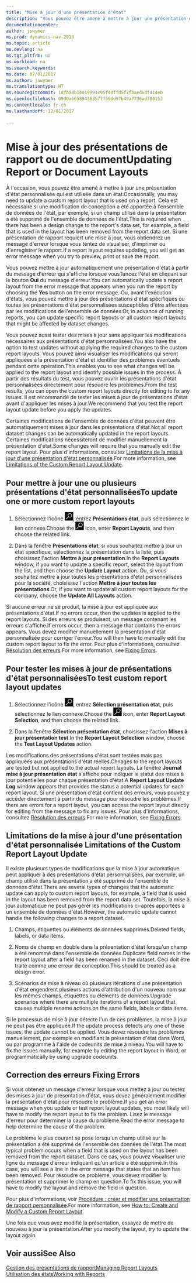 ```yaml
---
title: "Mise à jour d'une présentation d'état"
description: "Vous pouvez être amené à mettre à jour une présentation d'état personnalisée qui est utilisée dans un état. Cela est nécessaire si une modification de conception a été apportée à l'ensemble de données de l'état, par exemple, si un champ utilisé dans la présentation a été supprimé de l'ensemble de données de l'état."
documentationcenter: 
author: jswymer
ms.prod: dynamics-nav-2018
ms.topic: article
ms.devlang: na
ms.tgt_pltfrm: na
ms.workload: na
ms.search.keywords: 
ms.date: 07/01/2017
ms.author: jswymer
ms.translationtype: HT
ms.sourcegitcommit: 1dfba8b14019991c95f40ffd5f7fbaed5df414eb
ms.openlocfilehash: 09d0a665894363577f59dd97b49a7736ad700153
ms.contentlocale: fr-ch
ms.lasthandoff: 12/01/2017

---
```

# <a name="updating-report-or-document-layouts"></a><span data-ttu-id="bfdea-104">Mise à jour des présentations de rapport ou de document</span><span class="sxs-lookup"><span data-stu-id="bfdea-104">Updating Report or Document Layouts</span></span>
<span data-ttu-id="bfdea-105">À l'occasion, vous pouvez être amené à mettre à jour une présentation d'état personnalisée qui est utilisée dans un état.</span><span class="sxs-lookup"><span data-stu-id="bfdea-105">Occasionally, you may need to update a custom report layout that is used on a report.</span></span> <span data-ttu-id="bfdea-106">Cela est nécessaire si une modification de conception a été apportée à l'ensemble de données de l'état, par exemple, si un champ utilisé dans la présentation a été supprimé de l'ensemble de données de l'état.</span><span class="sxs-lookup"><span data-stu-id="bfdea-106">This is required when there has been a design change to the report's data set, for example, a field that is used in the layout has been removed from the report data set.</span></span> <span data-ttu-id="bfdea-107">Si une présentation de rapport requiert une mise à jour, vous obtiendrez un message d'erreur lorsque vous tentez de visualiser, d'imprimer ou d'enregistrer le rapport.</span><span class="sxs-lookup"><span data-stu-id="bfdea-107">If a report layout requires updating, you will get an error message when you try to preview, print or save the report.</span></span>  
  
<span data-ttu-id="bfdea-108">Vous pouvez mettre à jour automatiquement une présentation d'état à partir du message d'erreur qui s'affiche lorsque vous lancez l'état en cliquant sur le bouton **Oui** du message d'erreur.</span><span class="sxs-lookup"><span data-stu-id="bfdea-108">You can automatically update a report layout from the error message that appears when you run the report by choosing the **Yes** button on the error message.</span></span> <span data-ttu-id="bfdea-109">Ou, avant l'exécution d'états, vous pouvez mettre à jour des présentations d'état spécifiques ou toutes les présentations d'état personnalisées susceptibles d'être affectées par les modifications de l'ensemble de données.</span><span class="sxs-lookup"><span data-stu-id="bfdea-109">Or, in advance of running reports, you can update specific report layouts or all custom report layouts that might be affected by dataset changes.</span></span>  
  
<span data-ttu-id="bfdea-110">Vous pouvez aussi tester des mises à jour sans appliquer les modifications nécessaires aux présentations d'état personnalisées.</span><span class="sxs-lookup"><span data-stu-id="bfdea-110">You also have the option to test updates without applying the required changes to the custom report layouts.</span></span> <span data-ttu-id="bfdea-111">Vous pouvez ainsi visualiser les modifications qui seront appliquées à la présentation d'état et identifier des problèmes éventuels pendant cette opération.</span><span class="sxs-lookup"><span data-stu-id="bfdea-111">This enables you to see what changes will be applied to the report layout and identify possible issues in the process.</span></span> <span data-ttu-id="bfdea-112">À partir des résultats du test, vous pouvez ouvrir les présentations d'état personnalisées directement pour résoudre les problèmes.</span><span class="sxs-lookup"><span data-stu-id="bfdea-112">From the test results, you can open the custom report layouts directly for editing to fix any issues.</span></span> <span data-ttu-id="bfdea-113">Il est recommandé de tester les mises à jour de présentations d'état avant d'appliquer les mises à jour.</span><span class="sxs-lookup"><span data-stu-id="bfdea-113">We recommend that you test the report layout update before you apply the updates.</span></span>  
  
<span data-ttu-id="bfdea-114">Certaines modifications de l'ensemble de données d'état peuvent être automatiquement mises à jour dans les présentations d'état.</span><span class="sxs-lookup"><span data-stu-id="bfdea-114">Not all report dataset changes can be automatically updated in the report layouts.</span></span> <span data-ttu-id="bfdea-115">Certaines modifications nécessiteront de modifier manuellement la présentation d'état.</span><span class="sxs-lookup"><span data-stu-id="bfdea-115">Some changes will require that you manually edit the report layout.</span></span> <span data-ttu-id="bfdea-116">Pour plus d'informations, consultez [Limitations de la mise à jour d'une présentation d'état personnalisée](ui-update-report-layouts.md#UpdateLimitations).</span><span class="sxs-lookup"><span data-stu-id="bfdea-116">For more information, see [Limitations of the Custom Report Layout Update](ui-update-report-layouts.md#UpdateLimitations).</span></span>  
  
## <a name="to-update-one-or-more-custom-report-layouts"></a><span data-ttu-id="bfdea-117">Pour mettre à jour une ou plusieurs présentations d'état personnalisées</span><span class="sxs-lookup"><span data-stu-id="bfdea-117">To update one or more custom report layouts</span></span>  
  
1.  <span data-ttu-id="bfdea-118">Sélectionnez l'icône ![Page ou état pour la recherche](media/ui-search/search_small.png "Page ou état pour la recherche"), entrez **Présentations état**, puis sélectionnez le lien connexe.</span><span class="sxs-lookup"><span data-stu-id="bfdea-118">Choose the ![Search for Page or Report](media/ui-search/search_small.png "Search for Page or Report icon") icon, enter **Report Layouts**, and then choose the related link.</span></span>  
  
2.  <span data-ttu-id="bfdea-119">Dans la fenêtre **Présentations état**, si vous souhaitez mettre à jour un état spécifique, sélectionnez la présentation dans la liste, puis choisissez l'action **Mettre à jour présentation**.</span><span class="sxs-lookup"><span data-stu-id="bfdea-119">In the **Report Layouts** window, if you want to update a specific report, select the layout from the list, and then choose the **Update Layout** action.</span></span> <span data-ttu-id="bfdea-120">Ou, si vous souhaitez mettre à jour toutes les présentations d'état personnalisées pour la société, choisissez l'action **Mettre à jour toutes les présentations**.</span><span class="sxs-lookup"><span data-stu-id="bfdea-120">Or, if you want to update all custom report layouts for the company, choose the **Update All Layouts** action.</span></span>  

<span data-ttu-id="bfdea-121">Si aucune erreur ne se produit, la mise à jour est appliquée aux présentations d'état.</span><span class="sxs-lookup"><span data-stu-id="bfdea-121">If no errors occur, then the updates is applied to the report layouts.</span></span> <span data-ttu-id="bfdea-122">Si des erreurs se produisent, un message contenant les erreurs s'affiche.</span><span class="sxs-lookup"><span data-stu-id="bfdea-122">If errors occur, then a message that contains the errors appears.</span></span> <span data-ttu-id="bfdea-123">Vous devez modifier manuellement la présentation d'état personnalisée pour corriger l'erreur.</span><span class="sxs-lookup"><span data-stu-id="bfdea-123">You will then have to manually edit the custom report layout to fix the error.</span></span> <span data-ttu-id="bfdea-124">Pour plus d'informations, consultez [Résolution des erreurs](ui-update-report-layouts.md#FixErrors).</span><span class="sxs-lookup"><span data-stu-id="bfdea-124">For more information, see [Fixing Errors](ui-update-report-layouts.md#FixErrors).</span></span>  

## <a name="to-test-custom-report-layout-updates"></a><span data-ttu-id="bfdea-125">Pour tester les mises à jour de présentations d'état personnalisées</span><span class="sxs-lookup"><span data-stu-id="bfdea-125">To test custom report layout updates</span></span>  
  
1.  <span data-ttu-id="bfdea-126">Sélectionnez l'icône ![Page ou état pour la recherche](media/ui-search/search_small.png "Page ou état pour la recherche"), entrez **Sélection présentation état**, puis sélectionnez le lien connexe.</span><span class="sxs-lookup"><span data-stu-id="bfdea-126">Choose the ![Search for Page or Report](media/ui-search/search_small.png "Search for Page or Report icon") icon, enter **Report Layout Selection**, and then choose the related link.</span></span>  
  
2.  <span data-ttu-id="bfdea-127">Dans la fenêtre **Sélection présentation état**, choisissez l'action **Mises à jour présentation test**.</span><span class="sxs-lookup"><span data-stu-id="bfdea-127">In the **Report Layout Selection** window, choose the **Test Layout Updates** action.</span></span>  
  
 <span data-ttu-id="bfdea-128">Les modifications des présentations d'état sont testées mais pas appliquées aux présentations d'état réelles.</span><span class="sxs-lookup"><span data-stu-id="bfdea-128">Chnages to the report layouts are tested but not applied to the actual report layouts.</span></span> <span data-ttu-id="bfdea-129">La fenêtre **Journal mise à jour présentation état** s'affiche pour indiquer le statut des mises à jour potentielles pour chaque présentation d'état.</span><span class="sxs-lookup"><span data-stu-id="bfdea-129">A **Report Layout Update Log** window appears that provides the status a potential updates for each report layout.</span></span> <span data-ttu-id="bfdea-130">Si une présentation d'état contient des erreurs, vous pouvez y accéder directement à partir du message pour résoudre les problèmes.</span><span class="sxs-lookup"><span data-stu-id="bfdea-130">If there are errors for a report layout, you can access the report layout directly for editing from the message to fix any issues.</span></span> <span data-ttu-id="bfdea-131">Pour plus d'informations, consultez [Résolution des erreurs](ui-update-report-layouts.md#FixErrors).</span><span class="sxs-lookup"><span data-stu-id="bfdea-131">For more information, see [Fixing Errors](ui-update-report-layouts.md#FixErrors).</span></span>  
  
##  <span data-ttu-id="bfdea-132"><a name="UpdateLimitations"></a> Limitations de la mise à jour d'une présentation d'état personnalisée</span><span class="sxs-lookup"><span data-stu-id="bfdea-132"><a name="UpdateLimitations"></a> Limitations of the Custom Report Layout Update</span></span>  
 <span data-ttu-id="bfdea-133">Il existe plusieurs types de modifications que la mise à jour automatique peut appliquer à des présentations d'état personnalisées, par exemple, un champ utilisé dans la présentation a été supprimé de l'ensemble de données d'état.</span><span class="sxs-lookup"><span data-stu-id="bfdea-133">There are several types of changes that the automatic update can apply to custom report layouts, for example, a field that is used in the layout has been removed from the report data set.</span></span> <span data-ttu-id="bfdea-134">Toutefois, la mise à jour automatique ne peut pas gérer les modifications ci-après apportées à un ensemble de données d'état.</span><span class="sxs-lookup"><span data-stu-id="bfdea-134">However, the automatic update cannot handle the following changes to a report dataset.</span></span>  
  
1.  <span data-ttu-id="bfdea-135">Champs, étiquettes ou éléments de données supprimés.</span><span class="sxs-lookup"><span data-stu-id="bfdea-135">Deleted fields, labels, or data items.</span></span>  
  
2.  <span data-ttu-id="bfdea-136">Noms de champ en double dans la présentation d'état lorsqu'un champ a été renommé dans l'ensemble de données.</span><span class="sxs-lookup"><span data-stu-id="bfdea-136">Duplicate field names in the report layout after a field has been renamed in the dataset.</span></span> <span data-ttu-id="bfdea-137">Ceci doit être traité comme une erreur de conception.</span><span class="sxs-lookup"><span data-stu-id="bfdea-137">This should be treated as a design error.</span></span>  
  
3.  <span data-ttu-id="bfdea-138">Scénarios de mise à niveau où plusieurs itérations d'une présentation d'état engendrent plusieurs actions d'attribution d'un nouveau nom sur les mêmes champs, étiquettes ou éléments de données.</span><span class="sxs-lookup"><span data-stu-id="bfdea-138">Upgrade scenarios where there are multiple iterations of a report layout that causes multiple rename actions on the same fields, labels or data items.</span></span>  
  
 <span data-ttu-id="bfdea-139">Si le processus de mise à jour détecte l'un de ces problèmes, la mise à jour ne peut pas être appliquée.</span><span class="sxs-lookup"><span data-stu-id="bfdea-139">If the update process detects any one of these issues, the update cannot be applied.</span></span> <span data-ttu-id="bfdea-140">Vous devez résoudre les problèmes manuellement, par exemple en modifiant la présentation d'état dans Word, ou par programme à l'aide de codeunits de mise à niveau.</span><span class="sxs-lookup"><span data-stu-id="bfdea-140">You will have to fix the issues manually, for example by editing the report layout in Word, or programmatically by using upgrade codeunits.</span></span>  
  
##  <span data-ttu-id="bfdea-141"><a name="FixErrors"></a> Correction des erreurs</span><span class="sxs-lookup"><span data-stu-id="bfdea-141"><a name="FixErrors"></a> Fixing Errors</span></span>  
 <span data-ttu-id="bfdea-142">Si vous obtenez un message d'erreur lorsque vous mettez à jour ou testez des mises à jour de présentation d'état, vous devez généralement modifier la présentation d'état pour résoudre le problème.</span><span class="sxs-lookup"><span data-stu-id="bfdea-142">If you get an error message when you update or test report layout updates, you most likely will have to modify the report layout to fix the problem.</span></span> <span data-ttu-id="bfdea-143">Lisez le message d'erreur pour déterminer la cause du problème.</span><span class="sxs-lookup"><span data-stu-id="bfdea-143">Read the error message to help determine the cause of the problem.</span></span>  
  
 <span data-ttu-id="bfdea-144">Le problème le plus courant se pose lorsqu'un champ utilisé sur la présentation a été supprimé de l'ensemble des données de l'état.</span><span class="sxs-lookup"><span data-stu-id="bfdea-144">The most typical problem occurs when a field that is used on the layout has been removed from the report dataset.</span></span> <span data-ttu-id="bfdea-145">Dans ce cas, vous pouvez visualiser une ligne du message d'erreur indiquant qu'un article a été supprimé.</span><span class="sxs-lookup"><span data-stu-id="bfdea-145">In this case, you will see a line in the error message that states that an item has been removed.</span></span> <span data-ttu-id="bfdea-146">Pour résoudre ce problème, vous devez modifier la présentation et supprimer le champ en question.</span><span class="sxs-lookup"><span data-stu-id="bfdea-146">To fix this issue, you will have to modify the layout and remove the field in question.</span></span>  
  
 <span data-ttu-id="bfdea-147">Pour plus d'informations, voir [Procédure : créer et modifier une présentation de rapport personnalisée](ui-how-create-custom-report-layout.md#ModifyCustomLayout).</span><span class="sxs-lookup"><span data-stu-id="bfdea-147">For more information, see [How to: Create and Modify a Custom Report Layout](ui-how-create-custom-report-layout.md#ModifyCustomLayout).</span></span>  
  
 <span data-ttu-id="bfdea-148">Une fois que vous avez modifié la présentation, essayez de mettre de nouveau à jour la présentation.</span><span class="sxs-lookup"><span data-stu-id="bfdea-148">After you modify the layout, try to update the layout again.</span></span>  
  
## <a name="see-also"></a><span data-ttu-id="bfdea-149">Voir aussi</span><span class="sxs-lookup"><span data-stu-id="bfdea-149">See Also</span></span>  
 [<span data-ttu-id="bfdea-150">Gestion des présentations de rapport</span><span class="sxs-lookup"><span data-stu-id="bfdea-150">Managing Report Layouts</span></span>](ui-manage-report-layouts.md)  
 [<span data-ttu-id="bfdea-151">Utilisation des états</span><span class="sxs-lookup"><span data-stu-id="bfdea-151">Working with Reports</span></span>](ui-work-report.md)  
